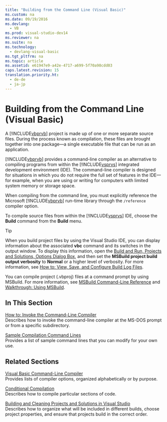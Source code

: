 ```yaml
---
title: "Building from the Command Line (Visual Basic)"
ms.custom: na
ms.date: 09/19/2016
ms.devlang: 
  - VB
ms.prod: visual-studio-dev14
ms.reviewer: na
ms.suite: na
ms.technology: 
  - devlang-visual-basic
ms.tgt_pltfrm: na
ms.topic: article
ms.assetid: e61947e9-a42e-4717-a699-5f70a98cdd03
caps.latest.revision: 15
translation.priority.ht: 
  - de-de
  - ja-jp
---
```

# Building from the Command Line (Visual Basic)
A [!INCLUDE[vbprvb](../vs140/includes/vbprvb_md.md)] project is made up of one or more separate source files. During the process known as compilation, these files are brought together into one package—a single executable file that can be run as an application.  
  
 [!INCLUDE[vbprvb](../vs140/includes/vbprvb_md.md)] provides a command-line compiler as an alternative to compiling programs from within the [!INCLUDE[vsprvs](../vs140/includes/vsprvs_md.md)] integrated development environment (IDE). The command-line compiler is designed for situations in which you do not require the full set of features in the IDE—for example, when you are using or writing for computers with limited system memory or storage space.  
  
 When compiling from the command line, you must explicitly reference the Microsoft [!INCLUDE[vbprvb](../vs140/includes/vbprvb_md.md)] run-time library through the `/reference` compiler option.  
  
 To compile source files from within the [!INCLUDE[vsprvs](../vs140/includes/vsprvs_md.md)] IDE, choose the **Build** command from the **Build** menu.  
  
> [!TIP]
>  When you build project files by using the Visual Studio IDE, you can display information about the associated **vbc** command and its switches in the output window. To display this information, open the [Build and Run, Projects and Solutions, Options Dialog Box](../vs140/Options-Dialog-Box---Projects-and-Solutions--Build-and-Run.md), and then set the **MSBuild project build output verbosity** to **Normal** or a higher level of verbosity. For more information, see [How to: View, Save, and Configure Build Log Files](../Topic/How%20to:%20View,%20Save,%20and%20Configure%20Build%20Log%20Files.md).  
  
 You can compile project (.vbproj) files at a command prompt by using MSBuild. For more information, see [MSBuild Command-Line Reference](../vs140/MSBuild-Command-Line-Reference.md) and [Walkthrough: Using MSBuild](../vs140/Walkthrough--Using-MSBuild.md).  
  
## In This Section  
 [How to: Invoke the Command-Line Compiler](../vs140/How-to--Invoke-the-Command-Line-Compiler--Visual-Basic-.md)  
 Describes how to invoke the command-line compiler at the MS-DOS prompt or from a specific subdirectory.  
  
 [Sample Compilation Command Lines](../vs140/Sample-Compilation-Command-Lines--Visual-Basic-.md)  
 Provides a list of sample command lines that you can modify for your own use.  
  
## Related Sections  
 [Visual Basic Command-Line Compiler](../vs140/Visual-Basic-Command-Line-Compiler.md)  
 Provides lists of compiler options, organized alphabetically or by purpose.  
  
 [Conditional Compilation](../vs140/Conditional-Compilation-in-Visual-Basic.md)  
 Describes how to compile particular sections of code.  
  
 [Building and Cleaning Projects and Solutions in Visual Studio](../vs140/Building-and-Cleaning-Projects-and-Solutions-in-Visual-Studio.md)  
 Describes how to organize what will be included in different builds, choose project properties, and ensure that projects build in the correct order.